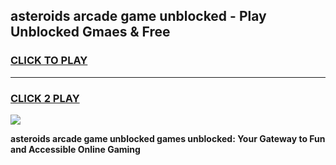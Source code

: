 
## asteroids arcade game unblocked - Play Unblocked Gmaes & Free
<h3>
<a href="https://premium.freeplayer.one?title=asteroids_arcade_game_unblocked&ref=20F">CLICK TO PLAY</a></h3>
<hr>

<h3>
<a href="https://premium.freeplayer.one?title=asteroids_arcade_game_unblocked&ref=20F">CLICK 2 PLAY</a>
  
</h3>

<a href="https://premium.freeplayer.one?title=asteroids_arcade_game_unblocked&ref=20F/"><img src="https://clearcache.store/games.png"></a>


**asteroids arcade game unblocked games unblocked: Your Gateway to Fun and Accessible Online Gaming**
